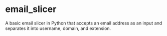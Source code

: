 # email_slicer
A basic email slicer in Python that accepts an email address as an input and separates it into username, domain, and extension.
